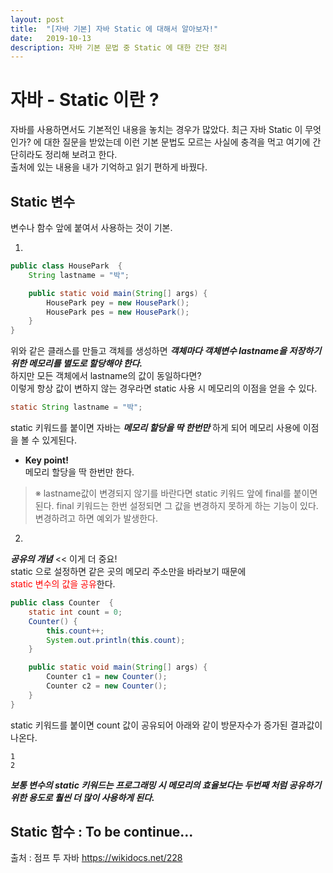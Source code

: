 ```yaml
---
layout: post
title:  "[자바 기본] 자바 Static 에 대해서 알아보자!"
date:   2019-10-13
description: 자바 기본 문법 중 Static 에 대한 간단 정리
---
```


<!-- <p class="intro"><span class="dropcap">C</span>urabitur blandit tempus porttitor. Nullam quis risus eget urna mollis ornare vel eu leo. Vestibulum id ligula porta felis euismod semper. Donec sed odio dui. Aenean lacinia bibendum nulla sed consectetur.</p> -->

<!-- # Heading 1

## Heading 2

### Heading 3

#### Heading 4

##### Heading 5

###### Heading 6 -->

# 자바 - Static 이란 ?

자바를 사용하면서도 기본적인 내용을 놓치는 경우가 많았다.
최근 자바 Static 이 무엇인가? 에 대한 질문을 받았는데 이런 기본 문법도 모르는 사실에 충격을 먹고
여기에 간단히라도 정리해 보려고 한다.  
출처에 있는 내용을 내가 기억하고 읽기 편하게 바꿨다.

## Static 변수

변수나 함수 앞에 붙여서 사용하는 것이 기본.

1. 
~~~ java
public class HousePark  {
    String lastname = "박";

    public static void main(String[] args) {
        HousePark pey = new HousePark();
        HousePark pes = new HousePark();
    }
}
~~~
위와 같은 클래스를 만들고 객체를 생성하면 ***객체마다 객체변수 lastname을 저장하기 위한 메모리를 별도로 할당해야 한다.***   
하지만 모든 객체에서 lastname의 값이 동일하다면?  
이렇게 항상 값이 변하지 않는 경우라면 static 사용 시 메모리의 이점을 얻을 수 있다.

~~~ java
static String lastname = "박";
~~~

static 키워드를 붙이면 자바는 ***메모리 할당을 딱 한번만*** 하게 되어 메모리 사용에 이점을 볼 수 있게된다.

* **Key point!**  
 메모리 할당을 딱 한번만 한다. 

> ※ lastname값이 변경되지 않기를 바란다면 static 키워드 앞에 final를 붙이면 된다. final 키워드는 한번 설정되면 그 값을 변경하지 못하게 하는 기능이 있다. 변경하려고 하면 예외가 발생한다.

2. 

***공유의 개념***  << 이게 더 중요!  
static 으로 설정하면 같은 곳의 메모리 주소만을 바라보기 때문에  
<span style="color:red"> static 변수의 값을 공유</span>한다.


~~~ java
public class Counter  {
    static int count = 0;
    Counter() {
        this.count++;
        System.out.println(this.count);
    }

    public static void main(String[] args) {
        Counter c1 = new Counter();
        Counter c2 = new Counter();
    }
}
~~~

static 키워드를 붙이면 count 값이 공유되어 아래와 같이 방문자수가 증가된 결과값이 나온다.
~~~
1
2
~~~

***보통 변수의 static 키워드는 프로그래밍 시 메모리의 효율보다는 두번째 처럼 공유하기 위한 용도로 훨씬 더 많이 사용하게 된다.***  
  
## Static 함수 : To be continue...
      






출처 : 점프 투 자바 https://wikidocs.net/228